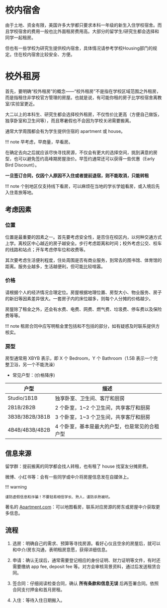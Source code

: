 
# 校内宿舍

由于土地、资金有限，美国许多大学都只要求本科一年级的新生入住学校宿舍。而且学校宿舍的费用一般也比外面租房费用高。大部分的留学生/研究生都会选择和同学一起租房。

但也有一些学校为研究生提供校内宿舍，具体情况请参考学校Housing部门的规定。住在校内宿舍比较安全、方便。

# 校外租房

首先，要明确“校外租房”的概念——“校外租房”不是指在学校区域范围之外租房，而是指租住非学校官方管理的房屋。也就是说，有可能你租的房子比学校宿舍离教室/实验室更近。

大二以上的本科生、研究生都会选择校外租房，不仅性价比更高（方便自己做饭，独享卧室和卫生间等），而且寒暑假也不会因为学校关闭需要搬离。

通常大学周围都会有为学生提供住宿的 apartment 或 house。

!!! note
    早考虑，早商量，早看房。

在确定去向之后就应该尽快寻找房源，不仅会有更大的选择空间，挑到满意的房型，也可以避免签约高峰期房屋涨价。早签约通常还可以获得一些优惠（Early Bird Discount）。

**一旦签订合同，仅因个人原因不入住或者提前退宿，则不能取消，只能转租**

!!! note
    个别地区仅支持线下看房，可以麻烦在当地的学长学姐看房，或入境后先入住青旅等地。

## 考虑因素

### 位置
位置是最重要的因素之一。首先要考虑安全性，是否住在校区内，以何种交通方式上学。离校区中心越近的房子越安全。步行考虑距离和时间；校外考虑公交、校车的线路和站点；开车考虑停车位和收费等。

其次要考虑生活便利程度，住处周围是否有商业服务，到常去的图书馆、体育馆的距离。服务业越多，生活越便利，但可能比较喧嚣。

### 价格
请根据个人的经济情况合理定位。房屋根据地理位置、房型大小、物业服务、房子的新旧等因素差异很大。一套房子内的床位越多，则每个人分摊的价格越少。

房屋除了租金之外，还会有水费、电费、网费、燃气费、垃圾费、停车费以及保险费等等。

!!! note
    租房合同中应写明租金里包括和不包括的部分，如有疑惑及时联系提供方核实。

### 房型

房型通常用 XBYB 表示，即 X 个 Bedroom，Y 个 Bathroom（1.5B 表示一个完整卫浴，另一个不能洗澡）

- 常见户型：(价格降序)

|户型|描述|
|---|---|
|Studio/1B1B|独享卧室、卫生间、客厅和厨房|
|2B1B/2B2B|2 个卧室，1~2 个卫生间，共享客厅和厨房|
|3B3B/3B2B/3B1B|3 个卧室，1~3 个卫生间，共享客厅和厨房|
|4B4B/4B3B/4B2B|4 个卧室，基本是最大的户型，也是常见的合租户型|

## 信息来源

留学群：提前搬离的同学都会找人转租，也有租了 house 找室友分摊房费。

微博、小红书等：会有一些同学或中介将房屋信息发在自媒体上。

!!! warning

    谨防虚假信息和诈骗！不要轻易相信学长、熟人，谨防杀熟被坑。

著名的 [Apartment.com](https://www.apartments.com/)：可以地图看房，联系对应房源的房东或房屋中介获取更多信息。

## 流程

1. 选房：明确自己的需求、预算等寻找房源。看好心仪且空余的房屋后，就可以和中介/房东沟通，表明租房意愿，获得详细信息。

2. 申请：确认无误后，通常需要登记相应的身份证明、财力证明等文件，有时还需要缴纳 app fee, deposit fee 等。对方会审核背景资料，通过后发送租赁合同。

3. 签合同：仔细阅读检查合同，确认 **所有条款和信息无误** 后再签署合同。依照合同支付押金和首月房租。

4. 入住：等待入住日期搬入。
